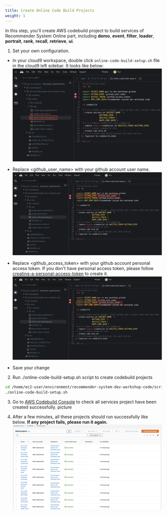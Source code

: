 ```yaml
---
title: Create Online Code Build Projects
weight: 1
---
```


In this step, you'll create AWS codebuild project to build services of Recommender System Online part, including **demo**, **event**, **filter**, **loader**, **portrait**, **rank**, **recall**, **retrieve**, **ui**.

1. Set your own configuration.
- In your cloud9 workspace, double click `online-code-build-setup.sh` file in the cloud9 left sidebar. It looks like below:
![Update Codebuild Config](/images/update-codebuild-config.png)

- Replace <github_user_name> with your github account user name.
![Update Codebuild Github user](/images/update-codebuild-github-user.png)

- Replace <github_access_token> with your github account personal access token. If you don't have personal access token, please follow [creating-a-personal-access-token](https://docs.github.com/en/github/authenticating-to-github/keeping-your-account-and-data-secure/creating-a-personal-access-token) to create it. 
![Update Codebuild Access Token](/images/update-codebuild-access-token.png)

- Save your change

2. Run ./online-code-build-setup.sh script to create codebuild projects

```sh
cd /home/ec2-user/environment/recommender-system-dev-workshop-code/scripts
./online-code-build-setup.sh
```

3. Go to [AWS Codebuild Console](https://ap-northeast-1.console.aws.amazon.com/codesuite/codebuild/home?region=ap-northeast-1) to check all services project have been created successfully.
picture

4. After a few minutes, all these projects should run successfully like below. **If any project fails, please run it again.**
![Codebuild Succeed](/images/codebuild-successfully.png)
